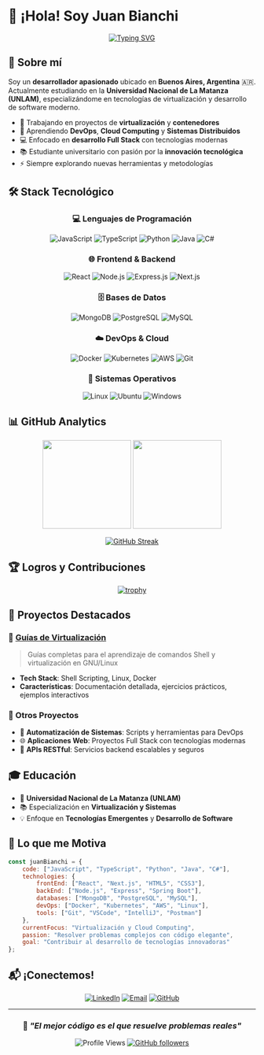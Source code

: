 # 👋 ¡Hola! Soy Juan Bianchi

<div align="center">
  
[![Typing SVG](https://readme-typing-svg.herokuapp.com?font=Fira+Code&size=30&duration=3000&pause=1000&color=00D9FF&center=true&vCenter=true&width=600&lines=Desarrollador+Full+Stack;Especialista+en+Virtualizaci%C3%B3n;Estudiante+de+UNLAM;Buenos+Aires%2C+Argentina)](https://git.io/typing-svg)

</div>

## 🚀 Sobre mí

Soy un **desarrollador apasionado** ubicado en **Buenos Aires, Argentina** 🇦🇷. Actualmente estudiando en la **Universidad Nacional de La Matanza (UNLAM)**, especializándome en tecnologías de virtualización y desarrollo de software moderno.

- 🔭 Trabajando en proyectos de **virtualización** y **contenedores**
- 🌱 Aprendiendo **DevOps**, **Cloud Computing** y **Sistemas Distribuidos**
- 💻 Enfocado en **desarrollo Full Stack** con tecnologías modernas
- 📚 Estudiante universitario con pasión por la **innovación tecnológica**
- ⚡ Siempre explorando nuevas herramientas y metodologías

## 🛠️ Stack Tecnológico

<div align="center">

### 💻 Lenguajes de Programación
![JavaScript](https://img.shields.io/badge/JavaScript-F7DF1E?style=for-the-badge&logo=javascript&logoColor=black)
![TypeScript](https://img.shields.io/badge/TypeScript-007ACC?style=for-the-badge&logo=typescript&logoColor=white)
![Python](https://img.shields.io/badge/Python-3776AB?style=for-the-badge&logo=python&logoColor=white)
![Java](https://img.shields.io/badge/Java-ED8B00?style=for-the-badge&logo=openjdk&logoColor=white)
![C#](https://img.shields.io/badge/C%23-239120?style=for-the-badge&logo=c-sharp&logoColor=white)

### 🌐 Frontend & Backend
![React](https://img.shields.io/badge/React-20232A?style=for-the-badge&logo=react&logoColor=61DAFB)
![Node.js](https://img.shields.io/badge/Node.js-43853D?style=for-the-badge&logo=node.js&logoColor=white)
![Express.js](https://img.shields.io/badge/Express.js-404D59?style=for-the-badge)
![Next.js](https://img.shields.io/badge/Next.js-000000?style=for-the-badge&logo=next.js&logoColor=white)

### 🗄️ Bases de Datos
![MongoDB](https://img.shields.io/badge/MongoDB-4EA94B?style=for-the-badge&logo=mongodb&logoColor=white)
![PostgreSQL](https://img.shields.io/badge/PostgreSQL-316192?style=for-the-badge&logo=postgresql&logoColor=white)
![MySQL](https://img.shields.io/badge/MySQL-00000F?style=for-the-badge&logo=mysql&logoColor=white)

### ☁️ DevOps & Cloud
![Docker](https://img.shields.io/badge/Docker-2496ED?style=for-the-badge&logo=docker&logoColor=white)
![Kubernetes](https://img.shields.io/badge/Kubernetes-326ce5?style=for-the-badge&logo=kubernetes&logoColor=white)
![AWS](https://img.shields.io/badge/AWS-232F3E?style=for-the-badge&logo=amazon-aws&logoColor=white)
![Git](https://img.shields.io/badge/Git-F05032?style=for-the-badge&logo=git&logoColor=white)

### 🐧 Sistemas Operativos
![Linux](https://img.shields.io/badge/Linux-FCC624?style=for-the-badge&logo=linux&logoColor=black)
![Ubuntu](https://img.shields.io/badge/Ubuntu-E95420?style=for-the-badge&logo=ubuntu&logoColor=white)
![Windows](https://img.shields.io/badge/Windows-0078D6?style=for-the-badge&logo=windows&logoColor=white)

</div>

## 📊 GitHub Analytics

<div align="center">
  
<img height="180em" src="https://github-readme-stats.vercel.app/api?username=Juan-Bianchi&show_icons=true&theme=tokyonight&include_all_commits=true&count_private=true"/>
<img height="180em" src="https://github-readme-stats.vercel.app/api/top-langs/?username=Juan-Bianchi&layout=compact&langs_count=8&theme=tokyonight"/>

</div>

<div align="center">
  
[![GitHub Streak](https://streak-stats.demolab.com/?user=Juan-Bianchi&theme=tokyonight)](https://git.io/streak-stats)

</div>

## 🏆 Logros y Contribuciones

<div align="center">
  
[![trophy](https://github-profile-trophy.vercel.app/?username=Juan-Bianchi&theme=tokyonight&no-frame=true&row=1&column=6)](https://github.com/ryo-ma/github-profile-trophy)

</div>

## 🎯 Proyectos Destacados

### 🐧 [Guías de Virtualización](https://github.com/Juan-Bianchi/Guias-Practicas)
> Guías completas para el aprendizaje de comandos Shell y virtualización en GNU/Linux
- **Tech Stack**: Shell Scripting, Linux, Docker
- **Características**: Documentación detallada, ejercicios prácticos, ejemplos interactivos

### 💼 Otros Proyectos
- 🔧 **Automatización de Sistemas**: Scripts y herramientas para DevOps
- 🌐 **Aplicaciones Web**: Proyectos Full Stack con tecnologías modernas
- 📱 **APIs RESTful**: Servicios backend escalables y seguros

## 🎓 Educación

- 🏫 **Universidad Nacional de La Matanza (UNLAM)**
- 📚 Especialización en **Virtualización y Sistemas**
- 💡 Enfoque en **Tecnologías Emergentes** y **Desarrollo de Software**

## 🌟 Lo que me Motiva

```javascript
const juanBianchi = {
    code: ["JavaScript", "TypeScript", "Python", "Java", "C#"],
    technologies: {
        frontEnd: ["React", "Next.js", "HTML5", "CSS3"],
        backEnd: ["Node.js", "Express", "Spring Boot"],
        databases: ["MongoDB", "PostgreSQL", "MySQL"],
        devOps: ["Docker", "Kubernetes", "AWS", "Linux"],
        tools: ["Git", "VSCode", "IntelliJ", "Postman"]
    },
    currentFocus: "Virtualización y Cloud Computing",
    passion: "Resolver problemas complejos con código elegante",
    goal: "Contribuir al desarrollo de tecnologías innovadoras"
};
```

## 📬 ¡Conectemos!

<div align="center">

[![LinkedIn](https://img.shields.io/badge/LinkedIn-0077B5?style=for-the-badge&logo=linkedin&logoColor=white)](https://linkedin.com/in/juan-bianchi)
[![Email](https://img.shields.io/badge/Email-D14836?style=for-the-badge&logo=gmail&logoColor=white)](mailto:juan.bianchi@email.com)
[![GitHub](https://img.shields.io/badge/GitHub-100000?style=for-the-badge&logo=github&logoColor=white)](https://github.com/Juan-Bianchi)

</div>

---

<div align="center">
  
### 💭 *"El mejor código es el que resuelve problemas reales"*

![Profile Views](https://komarev.com/ghpvc/?username=Juan-Bianchi&color=blueviolet&style=flat-square)
[![GitHub followers](https://img.shields.io/github/followers/Juan-Bianchi?style=social)](https://github.com/Juan-Bianchi)

</div>

<!--
¡Gracias por visitar mi perfil! 🚀
Siempre abierto a colaboraciones interesantes y nuevos desafíos.
-->